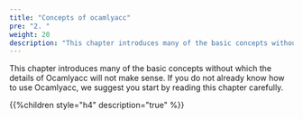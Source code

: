 ```yaml
---
title: "Concepts of ocamlyacc"
pre: "2. "
weight: 20
description: "This chapter introduces many of the basic concepts without which the details of Ocamlyacc will not make sense.  If you do not already know how to use Ocamlyacc, we suggest you start by reading this chapter carefully."
---
```


This chapter introduces many of the basic concepts without which the details of Ocamlyacc will not make sense.  If you do not already know how to use Ocamlyacc, we suggest you start by reading this chapter carefully.

{{%children style="h4" description="true" %}}
